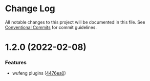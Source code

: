 # Change Log

All notable changes to this project will be documented in this file.
See [Conventional Commits](https://conventionalcommits.org) for commit guidelines.

# 1.2.0 (2022-02-08)


### Features

* wufeng plugins ([4476ea0](https://github.com/alitajs/wufeng/commit/4476ea022e773d2b36852ec04577d12194576028))
